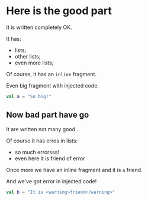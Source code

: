 # Here is the good part

It is written completely OK.

It has:
* lists;
* other lists;
* even more lists;

Of course, it has an `inline` fragment.

Even big fragment with injected code.
```kotlin
val a = "So big!"
```

## Now bad part have <warning>go</warning>

It <warning>are</warning> written not <warning>many good</warning> .

Of <warning>course it</warning> has <warning><TYPO>erros</TYPO></warning> in lists:
* so much <warning><TYPO>errorsss</TYPO></warning>!
* even here it is <warning>friend</warning> of error

Once more we have an inline <warning>fragment and</warning> it is `a` friend.

<warning>And</warning> we've got error in injected code!
```kotlin
val b = "It is <warning>friend</warning>"
```

